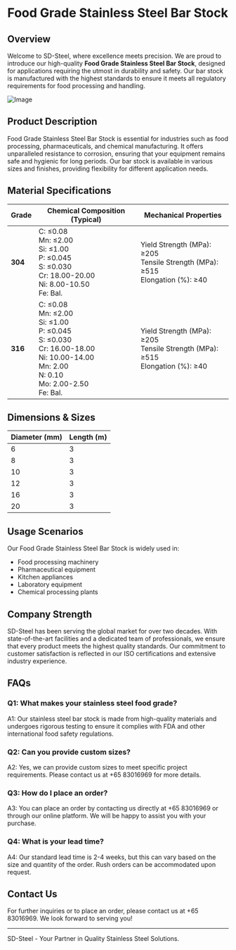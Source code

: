 # Food Grade Stainless Steel Bar Stock

## Overview

Welcome to SD-Steel, where excellence meets precision. We are proud to introduce our high-quality **Food Grade Stainless Steel Bar Stock**, designed for applications requiring the utmost in durability and safety. Our bar stock is manufactured with the highest standards to ensure it meets all regulatory requirements for food processing and handling.

![Image](https://github.com/user-attachments/assets/2567258e-e124-4816-932d-1809bd27ef0b)

## Product Description

Food Grade Stainless Steel Bar Stock is essential for industries such as food processing, pharmaceuticals, and chemical manufacturing. It offers unparalleled resistance to corrosion, ensuring that your equipment remains safe and hygienic for long periods. Our bar stock is available in various sizes and finishes, providing flexibility for different application needs.

## Material Specifications

| **Grade** | **Chemical Composition (Typical)** | **Mechanical Properties** |
|-----------|------------------------------------|----------------------------|
| **304**   | C: ≤0.08<br>Mn: ≤2.00<br>Si: ≤1.00<br>P: ≤0.045<br>S: ≤0.030<br>Cr: 18.00-20.00<br>Ni: 8.00-10.50<br>Fe: Bal. | Yield Strength (MPa): ≥205<br>Tensile Strength (MPa): ≥515<br>Elongation (%): ≥40 |
| **316**   | C: ≤0.08<br>Mn: ≤2.00<br>Si: ≤1.00<br>P: ≤0.045<br>S: ≤0.030<br>Cr: 16.00-18.00<br>Ni: 10.00-14.00<br>Mn: 2.00<br>N: 0.10<br>Mo: 2.00-2.50<br>Fe: Bal. | Yield Strength (MPa): ≥205<br>Tensile Strength (MPa): ≥515<br>Elongation (%): ≥40 |

## Dimensions & Sizes

| **Diameter (mm)** | **Length (m)** |
|-------------------|----------------|
| 6                 | 3             |
| 8                 | 3             |
| 10                | 3             |
| 12                | 3             |
| 16                | 3             |
| 20                | 3             |

## Usage Scenarios

Our Food Grade Stainless Steel Bar Stock is widely used in:

- Food processing machinery
- Pharmaceutical equipment
- Kitchen appliances
- Laboratory equipment
- Chemical processing plants

## Company Strength

SD-Steel has been serving the global market for over two decades. With state-of-the-art facilities and a dedicated team of professionals, we ensure that every product meets the highest quality standards. Our commitment to customer satisfaction is reflected in our ISO certifications and extensive industry experience.

## FAQs

### Q1: What makes your stainless steel food grade?
A1: Our stainless steel bar stock is made from high-quality materials and undergoes rigorous testing to ensure it complies with FDA and other international food safety regulations.

### Q2: Can you provide custom sizes?
A2: Yes, we can provide custom sizes to meet specific project requirements. Please contact us at +65 83016969 for more details.

### Q3: How do I place an order?
A3: You can place an order by contacting us directly at +65 83016969 or through our online platform. We will be happy to assist you with your purchase.

### Q4: What is your lead time?
A4: Our standard lead time is 2-4 weeks, but this can vary based on the size and quantity of the order. Rush orders can be accommodated upon request.

## Contact Us

For further inquiries or to place an order, please contact us at +65 83016969. We look forward to serving you!

---

SD-Steel - Your Partner in Quality Stainless Steel Solutions.